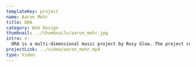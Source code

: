 ```yaml
---
templateKey: project
name: Aaron Mohr
title: ORA
category: Web Design
thumbnail: ../thumbnails/aaron_mohr.jpg
intro: >-
  ORA is a multi-dimensional music project by Rosy Glow. The project consists of a 4-song EP with an accommodating web application that allows users to remix different musical components of the album within their browser. The concept behind the project was to blur the lines between the user and the artist and generate an interface where anyone can experience the process of producing music.
projectLink: ../video/aaron_mohr.mp4
type: Video
---
```

